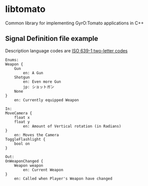 # libtomato

Common library for implementing GyrO:Tomato applications in C++

## Signal Definition file example
Description language codes are [ISO 639-1 two-letter codes](https://en.wikipedia.org/wiki/List_of_ISO_639-1_codes)
```
Enums:
Weapon {
	Gun
		en: A Gun
	Shotgun
		en: Even more Gun
        jp: ショットガン
	None
}
	en: Currently equipped Weapon

In:
MoveCamera {
	float x
	float y
		en: Amount of Vertical rotation (in Radians)
}
	en: Moves the Camera
ToggleFlashlight {
    bool on
}

Out:
OnWeaponChanged {
	Weapon weapon
		en: Current Weapon
}
	en: Called when Player's Weapon have changed
```